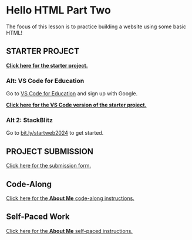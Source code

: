 # Hello HTML Part Two
The focus of this lesson is to practice building a website using some basic HTML!

## STARTER PROJECT
**[Click here for the starter project.](https://glitch.com/edit/#!/remix/orange-lavender-soccer)**

### Alt: VS Code for Education
Go to [VS Code for Education](https://vscodeedu.com/) and sign up with Google.

**[Click here for the VS Code version of the starter project.](https://vscodeedu.com/DxtM00s6i9sLQwhtQRLs)**

### Alt 2: StackBlitz
Go to [bit.ly/startweb2024](https://bit.ly/startweb2024) to get started.

## PROJECT SUBMISSION
[Click here for the submission form.](https://forms.office.com/r/744Ywm7Q93)

## Code-Along
[Click here for the **About Me** code-along instructions.](AboutMeCodeAlong.md)

## Self-Paced Work
[Click here for the **About Me** self-paced instructions.](AboutMeSelfPaced.md)
